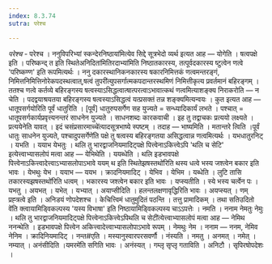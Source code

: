 ```yaml
---
index: 8.3.74
sutra: परेश्च

---
```

_परेश्च_ - परेश्च । ननुविपरिभ्यां स्कन्देरनिष्ठाया॑मित्येव सिद्दे सूत्रभेदो व्यर्थ इत्यत आह — योगेति । षत्वपक्षे इति । परिष्कन्द् त इति स्थितेअनिदिता॑मितिरदाभ्या॑मिति निष्ठातकारस्य, तत्पूर्वदकारस्य ष्टुत्वेन णत्वे 'परिष्कण्ण' इति रूपमित्यर्थः । ननु दकारस्थानिकनकारस्य षकारनिमित्तकं णत्वमन्तरङ्गं, निमित्तनिमित्तिनोरेकपदस्थत्वात्,षत्वं तुपरी॑त्युपसर्गात्मकपदान्तरस्थमिणं निमित्तीकृत्य प्रवर्तमानं बहिरङ्गम् । ततश्च णत्वे कर्तव्ये बहिरङ्गस्य षत्वस्याऽसिद्धत्वात्षात्परत्वाऽभावात्कथं णत्वमित्याशङ्क्य निराकरोति — न चेति । पदद्वयाश्रयतया बहिरङ्गस्य षत्वस्याऽसिद्धत्वं यत्प्रसक्तं तन्न शङ्क्यमित्यन्वयः । कुत इत्यत आह — धातूपसर्गयोरिति पूर्वं धातुरिति । [पूर्वं] धातुरुपसर्गेण सह युज्यते = सन्ध्यादिकार्यं लभते । पश्चात् = धातूपसर्गकार्यप्रवृत्त्यनन्तरं साधनेन युज्यते । साधनशब्दः कारकवाची । इह तु तद्वाचकः प्रत्ययो लक्ष्यते । प्रत्ययेनेति यावत् । इदं चसंप्रसारमाच्चे॑त्यादसूत्रभाष्ये स्पष्टम् । तदाह — भाष्यमिति । मतान्तरे त्विति ।पूर्वं धातुः साधनेन युज्यते, पश्चादुपसर्गेणे॑ति पक्षे तु षत्वस्य बहिरङ्गतया असिद्धत्वान्न णत्वमित्यर्थः । यभधातुरनिट् । यभति । ययाभ येभतुः । थलि तु भारद्वाजनियमादिट्पक्षे पित्त्वेनाऽकित्त्वेऽपि 'थलि च सेटि' इत्येत्त्वाभ्यासलोपं मत्वा आह —  येभिथेति । ययब्धेति । थलि इडभावपक्षे पित्त्वेनाऽकित्त्वादेत्त्वाऽभ्यासलोपाऽभावे ययम् थ इति स्थितेझषस्तथो॑रिति थस्य धत्वे भस्य जश्त्वेन बकार इति भावः । येभथुः येभ । ययाभ — ययभ । क्रादनियमादिट् । येभिव । येभिम । यब्धेति । लुटि तासि तकारस्यझषस्तथो॑रिति धत्वम् । भकारस्य जश्त्वेन बकार इति भावः । यप्स्यतीति । स्ये भस्य चर्त्वेन पः । यभतु । अयभत् । यभेत् । यभ्यात् । अयाप्सीदिति । हलन्तलक्षणावृद्धिरिति भावः । अयप्स्यत् । णम् प्रह्त्रत्वे इति । अनिडयं णोपदेशश्च । केचित्त्विमं धातुमुदितं पठन्ति । तत्तु प्रामादिकम् । तथा सतिउदितो वे॑ति क्त्वायामिड्विकल्पस्य 'यस्य विभाषा' इति निष्ठायामिड्विकल्पस्य चाऽ‌ऽपत्तेः । नमति । ननाम नेमतुः नेमुः । थलि तु भारद्वाजनियमादिट्पक्षे पित्त्वेनाऽकित्त्वेऽपिथलि च सेटी॑त्येत्त्वाभ्यासलोपं मत्वा आह —  नेमिथ ननन्थेति । इडभावपक्षे पित्त्वेन अकित्त्वादेत्त्वाभ्यासलोपाऽभावे रूपम् । नेमथुः नेम । ननाम — ननम, नेमिव नेनिम । क्रादिनियमादिट् । नन्त#एति । मस्यानुस्वारपरसवर्णौ । नंस्यति । नमतु । अनमत् । नमेत् । नम्यात् । अनंसीदिति ।यमरमे॑ति सगिति भावः । अनंस्यत् । गम्लृ सृप्लृ गताविति । अनिटौ । सृपिरषोपदेशः ।